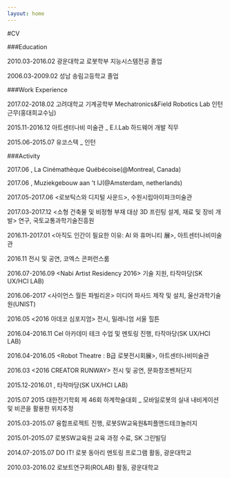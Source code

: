 ```yaml
---
layout: home
---
```

#CV

###Education

2010.03-2016.02	광운대학교 로봇학부 지능시스템전공 졸업

2006.03-2009.02	성남 송림고등학교 졸업

###Work Experience

2017.02-2018.02	고려대학교 기계공학부 Mechatronics&Field Robotics Lab 인턴 근무(홍대희교수님)

2015.11-2016.12	아트센터나비 미술관 _ E.I.Lab 하드웨어 개발 직무

2015.06-2015.07	유코스텍 _ 인턴

###Activity

2017.06	<ELEKTRA Festival>, La Cinémathèque Québécoise(@Montreal, Canada)

2017.06	<Holland Festival>, Muziekgebouw aan 't IJ(@Amsterdam, netherlands)

2017.05-2017.06     <로보틱스와 디지털 사운드>, 수원시립아이파크미술관

2017.03-2017.12    <소형 건축물 및 비정형 부재 대상 3D 프린팅 설계, 재료 및 장비 개발> 연구, 국토교통과학기술진흥원

2016.11-2017.01	<아직도 인간이 필요한 이유: AI 와 휴머니티 展>, 아트센터나비미술관

2016.11	<NEXT CONTENT CONFERENCE> 전시 및 공연, 코엑스 콘퍼런스룸

2016.07-2016.09	<Nabi Artist Residency 2016> 기술 지원, 타작마당(SK UX/HCI LAB)

2016.06-2017	<사이언스 월든 파빌리온> 미디어 파사드 제작 및 설치, 울산과학기술원(UNIST)

2016.05	<2016 아데코 심포지엄> 전시, 밀레니엄 서울 힐튼

2016.04-2016.11	Cel 아카데미 테크 수업 및 멘토링 진행, 타작마당(SK UX/HCI LAB)

2016.04-2016.05	<Robot Theatre : B급 로봇전시회展>, 아트센터나비미술관

2016.03	<2016 CREATOR RUNWAY> 전시 및 공연, 문화창조벤처단지

2015.12-2016.01	<ROBOT PARTY>, 타작마당(SK UX/HCI LAB)

2015.07	2015 대한전기학회 제 46회 하계학술대회 _ 모바일로봇의 실내 내비게이션 및 비콘을 활용한 위치추정

2015.03-2015.07	융합프로젝트 진행, 로봇SW교육원&피플앤드테크놀러지

2015.01-2015.07	로봇SW교육원 교육 과정 수료, SK 그린빌딩

2014.07-2015.07	DO IT! 로봇 동아리 멘토링 프로그램 활동, 광운대학교

2010.03-2016.02	로보트연구회(ROLAB) 활동, 광운대학교
